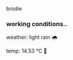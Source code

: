 brodie

<!--weather_start-->
### working conditions..

weather: light rain 🌧️

temp: 14.53 °C 👕

<!--weather_end-->
